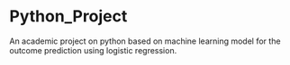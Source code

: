 # Python_Project
An academic project on python based on machine learning model for the outcome prediction using logistic regression.

